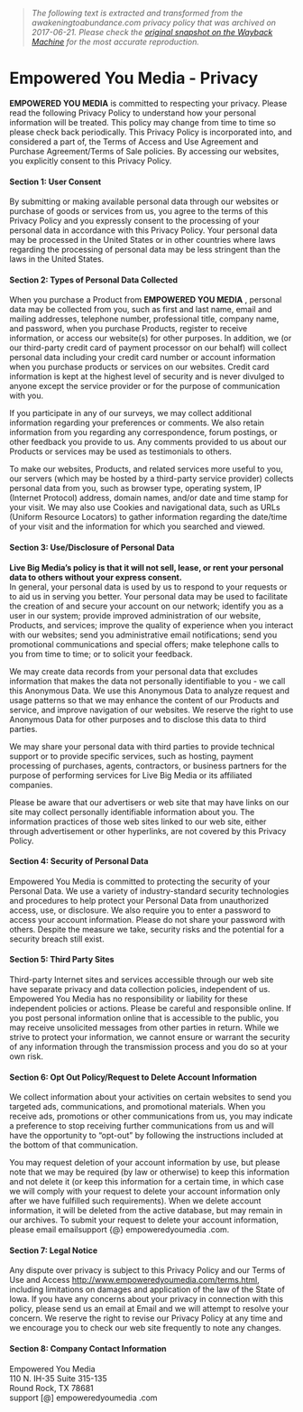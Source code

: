 > *The following text is extracted and transformed from the awakeningtoabundance.com privacy policy that was archived on 2017-06-21. Please check the [original snapshot on the Wayback Machine](https://web.archive.org/web/20170621144916id_/http%3A//www.empoweredyoumedia.com/privacy.html) for the most accurate reproduction.*

# Empowered You Media - Privacy

**EMPOWERED YOU MEDIA** is committed to respecting your privacy. Please read the following Privacy Policy to understand how your personal information will be treated. This policy may change from time to time so please check back periodically. This Privacy Policy is incorporated into, and considered a part of, the Terms of Access and Use Agreement and Purchase Agreement/Terms of Sale policies. By accessing our websites, you explicitly consent to this Privacy Policy.

#### Section 1: User Consent 

By submitting or making available personal data through our websites or purchase of goods or services from us, you agree to the terms of this Privacy Policy and you expressly consent to the processing of your personal data in accordance with this Privacy Policy. Your personal data may be processed in the United States or in other countries where laws regarding the processing of personal data may be less stringent than the laws in the United States. 

#### Section 2: Types of Personal Data Collected

When you purchase a Product from **EMPOWERED YOU MEDIA** , personal data may be collected from you, such as first and last name, email and mailing addresses, telephone number, professional title, company name, and password, when you purchase Products, register to receive information, or access our website(s) for other purposes. In addition, we (or our third-party credit card of payment processor on our behalf) will collect personal data including your credit card number or account information when you purchase products or services on our websites. Credit card information is kept at the highest level of security and is never divulged to anyone except the service provider or for the purpose of communication with you.

If you participate in any of our surveys, we may collect additional information regarding your preferences or comments. We also retain information from you regarding any correspondence, forum postings, or other feedback you provide to us. Any comments provided to us about our Products or services may be used as testimonials to others.

To make our websites, Products, and related services more useful to you, our servers (which may be hosted by a third-party service provider) collects personal data from you, such as browser type, operating system, IP (Internet Protocol) address, domain names, and/or date and time stamp for your visit. We may also use Cookies and navigational data, such as URLs (Uniform Resource Locators) to gather information regarding the date/time of your visit and the information for which you searched and viewed. 

#### Section 3: Use/Disclosure of Personal Data

**Live Big Media’s policy is that it will not sell, lease, or rent your personal data to others without your express consent.**   
In general, your personal data is used by us to respond to your requests or to aid us in serving you better. Your personal data may be used to facilitate the creation of and secure your account on our network; identify you as a user in our system; provide improved administration of our website, Products, and services; improve the quality of experience when you interact with our websites; send you administrative email notifications; send you promotional communications and special offers; make telephone calls to you from time to time; or to solicit your feedback.

We may create data records from your personal data that excludes information that makes the data not personally identifiable to you - we call this Anonymous Data. We use this Anonymous Data to analyze request and usage patterns so that we may enhance the content of our Products and service, and improve navigation of our websites. We reserve the right to use Anonymous Data for other purposes and to disclose this data to third parties. 

We may share your personal data with third parties to provide technical support or to provide specific services, such as hosting, payment processing of purchases, agents, contractors, or business partners for the purpose of performing services for Live Big Media or its affiliated companies. 

Please be aware that our advertisers or web site that may have links on our site may collect personally identifiable information about you. The information practices of those web sites linked to our web site, either through advertisement or other hyperlinks, are not covered by this Privacy Policy. 

#### Section 4: Security of Personal Data

Empowered You Media is committed to protecting the security of your Personal Data. We use a variety of industry-standard security technologies and procedures to help protect your Personal Data from unauthorized access, use, or disclosure. We also require you to enter a password to access your account information. Please do not share your password with others. Despite the measure we take, security risks and the potential for a security breach still exist. 

#### Section 5: Third Party Sites

Third-party Internet sites and services accessible through our web site have separate privacy and data collection policies, independent of us. Empowered You Media has no responsibility or liability for these independent policies or actions. Please be careful and responsible online. If you post personal information online that is accessible to the public, you may receive unsolicited messages from other parties in return. While we strive to protect your information, we cannot ensure or warrant the security of any information through the transmission process and you do so at your own risk.

#### Section 6: Opt Out Policy/Request to Delete Account Information

We collect information about your activities on certain websites to send you targeted ads, communications, and promotional materials. When you receive ads, promotions or other communications from us, you may indicate a preference to stop receiving further communications from us and will have the opportunity to “opt-out” by following the instructions included at the bottom of that communication.

You may request deletion of your account information by use, but please note that we may be required (by law or otherwise) to keep this information and not delete it (or keep this information for a certain time, in which case we will comply with your request to delete your account information only after we have fulfilled such requirements). When we delete account information, it will be deleted from the active database, but may remain in our archives. To submit your request to delete your account information, please email emailsupport {@} empoweredyoumedia .com. 

#### Section 7: Legal Notice

Any dispute over privacy is subject to this Privacy Policy and our Terms of Use and Access <http://www.empoweredyoumedia.com/terms.html>, including limitations on damages and application of the law of the State of Iowa. If you have any concerns about your privacy in connection with this policy, please send us an email at Email and we will attempt to resolve your concern. We reserve the right to revise our Privacy Policy at any time and we encourage you to check our web site frequently to note any changes. 

#### Section 8: Company Contact Information

Empowered You Media   
110 N. IH-35 Suite 315-135   
Round Rock, TX 78681   
support [@] empoweredyoumedia .com   

